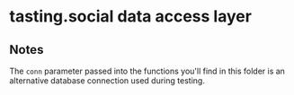 # tasting.social data access layer

## Notes

The `conn` parameter passed into the functions you'll find in this folder is an alternative database connection used during testing.

